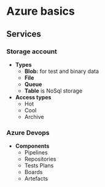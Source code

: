 # Azure basics

## Services

### Storage account
* **Types**
  - **Blob:** for test and binary data
  - **File**
  - **Queue**
  - **Table** is NoSql storage
* **Access types**
  - Hot
  - Cool
  - Archive
  
### Azure Devops
* **Components**
  - Pipelines
  - Repositories
  - Tests Plans
  - Boards
  - Artefacts

